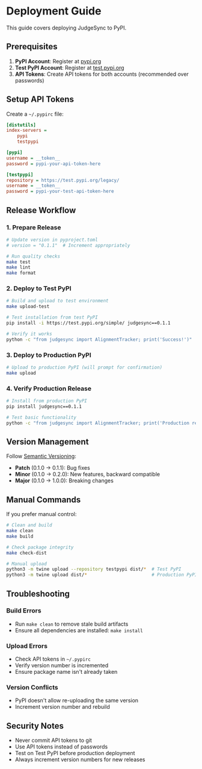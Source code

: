 # Deployment Guide

This guide covers deploying JudgeSync to PyPI.

## Prerequisites

1. **PyPI Account**: Register at [pypi.org](https://pypi.org/account/register/)
2. **Test PyPI Account**: Register at [test.pypi.org](https://test.pypi.org/account/register/)
3. **API Tokens**: Create API tokens for both accounts (recommended over passwords)

## Setup API Tokens

Create a `~/.pypirc` file:

```ini
[distutils]
index-servers =
    pypi
    testpypi

[pypi]
username = __token__
password = pypi-your-api-token-here

[testpypi]
repository = https://test.pypi.org/legacy/
username = __token__
password = pypi-your-test-api-token-here
```

## Release Workflow

### 1. Prepare Release

```bash
# Update version in pyproject.toml
# version = "0.1.1"  # Increment appropriately

# Run quality checks
make test
make lint
make format
```

### 2. Deploy to Test PyPI

```bash
# Build and upload to test environment
make upload-test

# Test installation from test PyPI
pip install -i https://test.pypi.org/simple/ judgesync==0.1.1

# Verify it works
python -c "from judgesync import AlignmentTracker; print('Success!')"
```

### 3. Deploy to Production PyPI

```bash
# Upload to production PyPI (will prompt for confirmation)
make upload
```

### 4. Verify Production Release

```bash
# Install from production PyPI
pip install judgesync==0.1.1

# Test basic functionality
python -c "from judgesync import AlignmentTracker; print('Production release works!')"
```

## Version Management

Follow [Semantic Versioning](https://semver.org/):

- **Patch** (0.1.0 → 0.1.1): Bug fixes
- **Minor** (0.1.0 → 0.2.0): New features, backward compatible
- **Major** (0.1.0 → 1.0.0): Breaking changes

## Manual Commands

If you prefer manual control:

```bash
# Clean and build
make clean
make build

# Check package integrity
make check-dist

# Manual upload
python3 -m twine upload --repository testpypi dist/*  # Test PyPI
python3 -m twine upload dist/*                        # Production PyPI
```

## Troubleshooting

### Build Errors
- Run `make clean` to remove stale build artifacts
- Ensure all dependencies are installed: `make install`

### Upload Errors
- Check API tokens in `~/.pypirc`
- Verify version number is incremented
- Ensure package name isn't already taken

### Version Conflicts
- PyPI doesn't allow re-uploading the same version
- Increment version number and rebuild

## Security Notes

- Never commit API tokens to git
- Use API tokens instead of passwords
- Test on Test PyPI before production deployment
- Always increment version numbers for new releases
